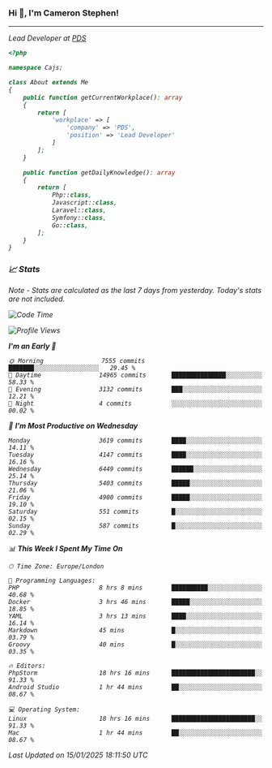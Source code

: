 ### Hi 👋, I'm Cameron Stephen!
<hr>
<p><em>Lead Developer at <a href="https://prindatasolutions.co.uk">PDS</a></p>


```php
<?php

namespace Cajs;

class About extends Me
{
    public function getCurrentWorkplace(): array
    {
        return [
            'workplace' => [
                'company' => 'PDS',
                'position' => 'Lead Developer'
            ]
        ];
    }

    public function getDailyKnowledge(): array
    {
        return [
            Php::class,
            Javascript::class,
            Laravel::class,
            Symfony::class,
            Go::class,
        ];
    }
}
```

### 📈 Stats
<p><em>Note - Stats are calculated as the last 7 days from yesterday. Today's stats are not included.</em></p>


<!--START_SECTION:waka-->
![Code Time](http://img.shields.io/badge/Code%20Time-4%2C192%20hrs%2044%20mins-blue)

![Profile Views](http://img.shields.io/badge/Profile%20Views-0-blue)

**I'm an Early 🐤** 

```text
🌞 Morning                7555 commits        ███████░░░░░░░░░░░░░░░░░░   29.45 % 
🌆 Daytime                14965 commits       ███████████████░░░░░░░░░░   58.33 % 
🌃 Evening                3132 commits        ███░░░░░░░░░░░░░░░░░░░░░░   12.21 % 
🌙 Night                  4 commits           ░░░░░░░░░░░░░░░░░░░░░░░░░   00.02 % 
```
📅 **I'm Most Productive on Wednesday** 

```text
Monday                   3619 commits        ████░░░░░░░░░░░░░░░░░░░░░   14.11 % 
Tuesday                  4147 commits        ████░░░░░░░░░░░░░░░░░░░░░   16.16 % 
Wednesday                6449 commits        ██████░░░░░░░░░░░░░░░░░░░   25.14 % 
Thursday                 5403 commits        █████░░░░░░░░░░░░░░░░░░░░   21.06 % 
Friday                   4900 commits        █████░░░░░░░░░░░░░░░░░░░░   19.10 % 
Saturday                 551 commits         █░░░░░░░░░░░░░░░░░░░░░░░░   02.15 % 
Sunday                   587 commits         █░░░░░░░░░░░░░░░░░░░░░░░░   02.29 % 
```


📊 **This Week I Spent My Time On** 

```text
🕑︎ Time Zone: Europe/London

💬 Programming Languages: 
PHP                      8 hrs 8 mins        ██████████░░░░░░░░░░░░░░░   40.68 % 
Docker                   3 hrs 46 mins       █████░░░░░░░░░░░░░░░░░░░░   18.85 % 
YAML                     3 hrs 13 mins       ████░░░░░░░░░░░░░░░░░░░░░   16.14 % 
Markdown                 45 mins             █░░░░░░░░░░░░░░░░░░░░░░░░   03.79 % 
Groovy                   40 mins             █░░░░░░░░░░░░░░░░░░░░░░░░   03.35 % 

🔥 Editors: 
PhpStorm                 18 hrs 16 mins      ███████████████████████░░   91.33 % 
Android Studio           1 hr 44 mins        ██░░░░░░░░░░░░░░░░░░░░░░░   08.67 % 

💻 Operating System: 
Linux                    18 hrs 16 mins      ███████████████████████░░   91.33 % 
Mac                      1 hr 44 mins        ██░░░░░░░░░░░░░░░░░░░░░░░   08.67 % 
```


 Last Updated on 15/01/2025 18:11:50 UTC
<!--END_SECTION:waka-->
